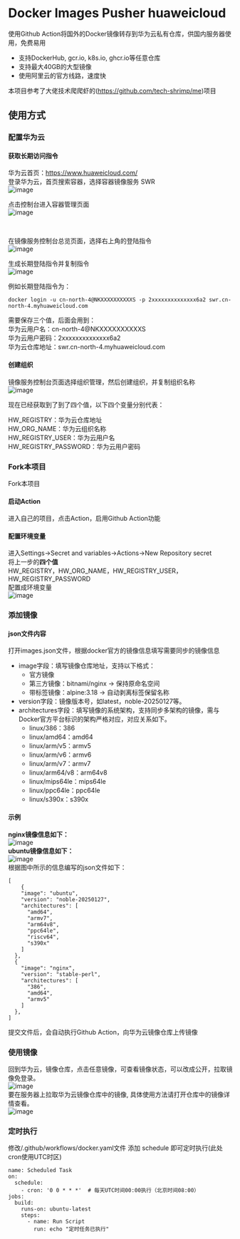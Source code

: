 # Docker Images Pusher huaweicloud

使用Github Action将国外的Docker镜像转存到华为云私有仓库，供国内服务器使用，免费易用<br>
- 支持DockerHub, gcr.io, k8s.io, ghcr.io等任意仓库<br>
- 支持最大40GB的大型镜像<br>
- 使用阿里云的官方线路，速度快<br>

本项目参考了大佬技术爬爬虾的(https://github.com/tech-shrimp/me)项目<br>

## 使用方式


### 配置华为云
#### 获取长期访问指令
华为云首页：https://www.huaweicloud.com/<br>
登录华为云，首页搜索容器，选择容器镜像服务 SWR<br>
![image](https://github.com/user-attachments/assets/29bf8d98-7d4e-437e-b172-82526202bc20)
<br>

点击控制台进入容器管理页面<br>
![image](https://github.com/user-attachments/assets/c46b2253-0a52-47ed-9d85-4ffadc4a8062)

<br>

在镜像服务控制台总览页面，选择右上角的登陆指令<br>
![image](https://github.com/user-attachments/assets/aff2a25f-1646-4fbe-9bf2-6ad289011cc1)

生成长期登陆指令并复制指令<br>
![image](https://github.com/user-attachments/assets/7f55a99a-a6ce-4d49-94d2-3853b20a0ab5)

例如长期登陆指令为：<br>
```
docker login -u cn-north-4@NKXXXXXXXXXXS -p 2xxxxxxxxxxxxxx6a2 swr.cn-north-4.myhuaweicloud.com
```


需要保存三个值，后面会用到：<br>
华为云用户名：cn-north-4@NKXXXXXXXXXXS<br>
华为云用户密码：2xxxxxxxxxxxxxx6a2<br>
华为云仓库地址：swr.cn-north-4.myhuaweicloud.com<br>

#### 创建组织

镜像服务控制台页面选择组织管理，然后创建组织，并复制组织名称<br>
![image](https://github.com/user-attachments/assets/4d5ba05f-00c2-4aac-aca2-0fc74da9269c)

现在已经获取到了到了四个值，以下四个变量分别代表：<br>

HW_REGISTRY：华为云仓库地址<br>
HW_ORG_NAME：华为云组织名称<br>
HW_REGISTRY_USER：华为云用户名<br>
HW_REGISTRY_PASSWORD：华为云用户密码<br>

### Fork本项目
Fork本项目<br>
#### 启动Action
进入自己的项目，点击Action，启用Github Action功能<br>
#### 配置环境变量
进入Settings->Secret and variables->Actions->New Repository secret<br>
将上一步的**四个值**<br>
HW_REGISTRY，HW_ORG_NAME，HW_REGISTRY_USER，HW_REGISTRY_PASSWORD<br>
配置成环境变量<br>
![image](https://github.com/user-attachments/assets/2aee2a32-9fb0-4d01-b026-c1909c414240)


### 添加镜像
#### json文件内容
打开images.json文件，根据docker官方的镜像信息填写需要同步的镜像信息<br>
- image字段：填写镜像仓库地址，支持以下格式：<br>
    - 官方镜像<br>
    - 第三方镜像：bitnami/nginx → 保持原命名空间<br>
    - 带标签镜像：alpine:3.18 → 自动剥离标签保留名称<br>
- version字段：镜像版本号，如latest，noble-20250127等。
- architectures字段：填写镜像的系统架构，支持同步多架构的镜像，需与Docker官方平台标识的架构严格对应，对应关系如下。
    - linux/386：386<br>
    - linux/amd64：amd64<br>
    - linux/arm/v5：armv5<br>
    - linux/arm/v6：armv6<br>
    - linux/arm/v7：armv7<br>
    - linux/arm64/v8：arm64v8<br>
    - linux/mips64le：mips64le<br>
    - linux/ppc64le：ppc64le<br>
    - linux/s390x：s390x<br>

#### 示例

**nginx镜像信息如下：**<br>
![image](https://github.com/user-attachments/assets/e3489aac-a15e-4e38-a087-5e1d924f81f0)
<br>
**ubuntu镜像信息如下：**<br>
![image](https://github.com/user-attachments/assets/b4f484ba-4fc1-4f1d-970c-cbea74da2b80)
<br>
根据图中所示的信息编写的json文件如下：
```
[
    {
    "image": "ubuntu",
    "version": "noble-20250127",
    "architectures": [
      "amd64", 
      "armv7",
      "arm64v8",
      "ppc64le",
      "riscv64",
      "s390x"
    ]
  },
  {
    "image": "nginx",
    "version": "stable-perl",
    "architectures": [
      "386",
      "amd64",
      "armv5"
    ]
  },
]
```

提交文件后，会自动执行Github Action，向华为云镜像仓库上传镜像<br>

### 使用镜像
回到华为云，镜像仓库，点击任意镜像，可查看镜像状态，可以改成公开，拉取镜像免登录。<br>
![image](https://github.com/user-attachments/assets/352d1d64-728e-49a9-809f-d44486b43b0d)
<br>
要在服务器上拉取华为云镜像仓库中的镜像, 具体使用方法请打开仓库中的镜像详情查看。<br>
![image](https://github.com/user-attachments/assets/3671a5f6-2c12-4b86-b469-495b3dae1164)


### 定时执行
修改/.github/workflows/docker.yaml文件
添加 schedule 即可定时执行(此处cron使用UTC时区)
```
name: Scheduled Task
on:
  schedule:
    - cron: '0 0 * * *'  # 每天UTC时间00:00执行（北京时间08:00）
jobs:
  build:
    runs-on: ubuntu-latest
    steps:
      - name: Run Script
        run: echo "定时任务已执行"
```
